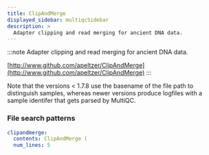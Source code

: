 ```yaml
---
title: ClipAndMerge
displayed_sidebar: multiqcSidebar
description: >
  Adapter clipping and read merging for ancient DNA data.
---
```


<!--
~~~~~ DO NOT EDIT ~~~~~
This file is autogenerated from the MultiQC module python docstring.
Do not edit the markdown, it will be overwritten.

File path for the source of this content: multiqc/modules/clipandmerge/clipandmerge.py
~~~~~~~~~~~~~~~~~~~~~~~
-->

:::note
Adapter clipping and read merging for ancient DNA data.

[http://www.github.com/apeltzer/ClipAndMerge](http://www.github.com/apeltzer/ClipAndMerge)
:::

Note that the versions < 1.7.8 use the basename of the file path to distinguish samples, whereas newer
versions produce logfiles with a sample identifer that gets parsed by MultiQC.

### File search patterns

```yaml
clipandmerge:
  contents: ClipAndMerge (
  num_lines: 5
```
